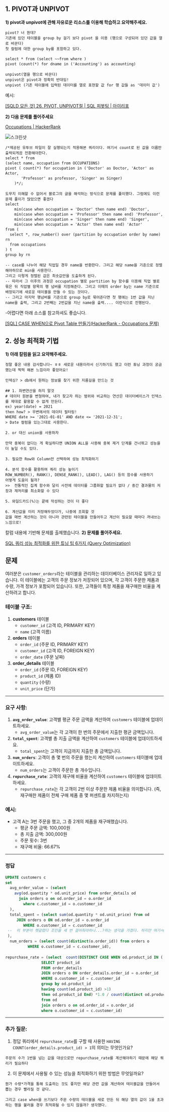 ## 1. PIVOT과 UNPIVOT

**1) pivot과 unpivot에 관해 자유로운 리소스를 이용해 학습하고 요약해주세요.**

```
pivot? 너 뭔데?
기존에 있던 테이블을 group by 걸기 보다 pivot 을 이용 (행으로 구성되어 있던 값을 열로 바꾼다)
첫 컬럼에 대한 group by를 포함하고 있다.

select * from (select ~~from where )
pivot (count(*) for dname in ('Accounting') as accounting)

unpivot(열을 행으로 바꾼다)
unpivot은 pivot과 정확히 반대임!
unpivot (기존 테이블에 입력된 데이터를 열로 표현할 값 for 행 값들 as '데이터 값')

```

예시:

[[SQLD 모든 것] 26. PIVOT, UNPIVOT절 | SQL 피봇팅 | 아이리포](https://www.youtube.com/watch?v=FINRIH6Bmq0)

**2) 다음 문제를 풀어주세요**

[Occupations | HackerRank](https://www.hackerrank.com/challenges/occupations/problem)

![스크린샷](./스크린샷/스크린샷%202024-12-03%20오후%209.53.07.png)

```
/*제공된 유투브 파일이 잘 실행되는지 적용해본 쿼리이다. 여기서 count로 된 값을 이름만 출력되게끔 전환해야한다. 
select * from 
(select name, occupation from OCCUPATIONS)
pivot ( count(*) for occupation in ('Doctor' as Doctor, 'Actor' as Actor,
       'Professor' as professor, 'Singer' as Singer)
    )*/;

도무지 이해할 수 없어서 블로그의 글을 해석하는 방식으로 문제를 풀이했다. 그럼에도 이런 문제 풀이가 많았으면 좋겠다
select  
    min(case when occupation = 'Doctor' then name end) 'Doctor',
    min(case when occupation = 'Professor' then name end) 'Professor',
    min(case when occupation = 'Singer' then name end) 'Singer',
    min(case when occupation = 'Actor' then name end) 'Actor'
from (
  select *, row_number() over (partition by occupation order by name) rn
  from occupations
) t
group by rn

-- case를 나누어 해당 직업일 경우 name을 반환한다. 그리고 해당 name을 기준으로 정렬해야하므로 min을 사용한다. 
그리고 이렇게 정렬된 값은 최솟값만을 도출하게 된다.
-- 따라서 그 이후의 과정은 occupation 별로 partition by 함수를 이용해 직업 별로 묶은 뒤 직업별 항목의 행 넘버를 지정해준다. 그리고 이때의 order by는 name 기준으로 배정되기에 새로운 테이블을 만들 수 있는 것이다.  
-- 그리고 마지막 행넘버를 기준으로 group by로 묶어준다면 첫 행에는 1번 값을 지닌 name을 출력, 그리고 2번째는 2번값을 지닌 name을 출력.... 이런식으로 진행된다.  

```
-어렵다면 아래 소스를 참고하셔도 좋습니다.

[[SQL] CASE WHEN으로 Pivot Table 만들기(HackerRank - Occupations 문제)](https://techblog-history-younghunjo1.tistory.com/159)

## 2. 성능 최적화 기법

**1) 아래 칼럼을 읽고 요약해주세요.**

```
정말 좋은 내용 감사합니다~ ㅎㅎ 새로운 내용이라서 신기하기도 했고 이런 튜닝 과정이 궁금했는데 찍먹 해본 느낌이라 좋았어요!

인덱싱? > db에서 원하는 정보를 찾기 위한 지름길을 만드는 것

## 1. 좌변연산을 하지 말것 
# 데이터 원본을 변형하여, 내가 찾고자 하는 범위와 비교하는 연산은 데이터베이스가 인덱스를 제대로 활용할 수 없게 만든다. 
ex) year(date) = 2021
then how? > 우변에서의 데이터 필터링! 
WHERE date >= '2021-01-01' AND date <= '2021-12-31'; 
> Date 컬럼을 있는그대로 사용한다.

2. or 대신 union을 사용하자

만약 중복이 없다는 게 확실하다면 UNION ALL을 사용해 중복 제거 단계를 건너뛰고 성능을 더 높일 수도 있다. 

3. 필요한 Row와 Column만 선택하여 성능 최적화하기

4. 분석 함수를 활용하여 쿼리 성능 높이기
ROW_NUMBER(), RANK(), DENSE_RANK(), LEAD(), LAG() 등의 함수를 사용하기
어떻게 도움이 될까?
>>  전통적인 집계 함수와 달리 사전에 데이터를 그룹화할 필요가 없다 / 중간 결과물의 저장과 재처리를 최소화할 수 있다

5. 와일드카드(%)는 끝에 작성하는 것이 더 좋다

6. 계산값을 미리 저장해두었다가, 나중에 조회할 것
값을 매번 계산하는 것이 아니라 관련된 테이블을 만들어두고 계산이 필요할 때마다 꺼내쓰는 느낌으로!
```


칼럼 내용에 기반해 문제를 출제했습니다. 
**2) 문제를 풀어주세요.**

[SQL 쿼리 성능 최적화를 위한 튜닝 팁 6가지 (Query Optimization)](https://community.heartcount.io/ko/query-optimization-tips/)

## 문제

여러분은 `customer_orders`라는 테이블을 관리하는 데이터베이스 관리자로 일하고 있습니다. 이 테이블에는 고객의 주문 정보가 저장되어 있으며, 각 고객이 주문한 제품과 수량, 가격 정보가 포함되어 있습니다. 또한, 고객들이 특정 제품을 재구매한 비율을 계산하려고 합니다.

### 테이블 구조:

1. **customers** 테이블
    - `customer_id` (고객 ID, PRIMARY KEY)
    - `name` (고객 이름)
2. **orders** 테이블
    - `order_id` (주문 ID, PRIMARY KEY)
    - `customer_id` (고객 ID, FOREIGN KEY)
    - `order_date` (주문 날짜)
3. **order_details** 테이블
    - `order_id` (주문 ID, FOREIGN KEY)
    - `product_id` (제품 ID)
    - `quantity` (수량)
    - `unit_price` (단가)

---

### 요구 사항:

1. **`avg_order_value`**: 고객별 평균 주문 금액을 계산하여 `customers` 테이블에 업데이트하세요.
    - `avg_order_value`는 각 고객이 한 번의 주문에서 지출한 평균 금액입니다.
2. **`total_spent`**: 고객별 총 지출 금액을 계산하여 `customers` 테이블에 업데이트하세요.
    - `total_spent`는 고객이 지금까지 지출한 총 금액입니다.
3. **`num_orders`**: 고객이 총 몇 번의 주문을 했는지 계산하여 `customers` 테이블에 업데이트하세요.
    - `num_orders`는 고객이 주문한 총 개수입니다.
4. **`repurchase_rate`**: 고객의 재구매 비율을 계산하여 `customers` 테이블에 업데이트하세요.
    - `repurchase_rate`는 각 고객이 2번 이상 주문한 제품 비율을 의미합니다. (즉, 재구매한 제품이 전체 구매 제품 중 몇 퍼센트를 차지하는지)

### 예시:

- 고객 A는 3번 주문을 했고, 그 중 2개의 제품을 재구매했습니다.
    - 평균 주문 금액: 100,000원
    - 총 지출 금액: 300,000원
    - 주문 횟수: 3번
    - 재구매 비율: 66.67%

---

### 정답

```sql
UPDATE customers c
set 
  avg_order_value = (select 
    avg(od.quantity * od.unit_price) from order_details od
      join orders o on od.order_id = o.order_id
        where c.customer_id = o.customer_id       
  ),
  total_spent = (select sum(od.quantity * od.unit_price) from od
     JOIN orders o ON od.order_id = o.order_id
        WHERE o.customer_id = c.customer_id
 --  이 부분이 헷갈렸다 조인을 세 번 걸어줘야하나...?하는 생각을 가졌다. 하지만 여기서도 join을 걸어버리면 쿼리의 맨 위에 작성된 customer 테이블을 다시 참조해버리는 꼴이 되어버려 where를 사용해 묶는 것이 바람직해보인다.  
 ),
  num_orders = (select count(distinct(o.order_id)) from orders o 
          WHERE o.customer_id = c.customer_id), 

repurchase_rate = (select  count(DISTINCT CASE WHEN od.product_id IN (
                SELECT product_id
                FROM order_details
                JOIN orders o ON order_details.order_id = o.order_id
                WHERE o.customer_id = c.customer_id
                group by od.product_id 
                having count(od.product_id) >1)
                then od.product_id End) *1.0 / count(distinct od.product_id)
                from od 
                join orders o on od.order_id = o.order_id
                where o.customer_id = c.customer_id)


```

---

### 추가 질문:

1. 정답 쿼리에서 `repurchase_rate`를 구할 때 사용한 `HAVING COUNT(order_details.product_id) > 1`의 의미는 무엇인가요?

```
주문의 수가 1번을 넘는 값을 대상으로만 repurchase_rate를 계산해야하기 때문에 해당 쿼리가 필요하다
```

2. 이 문제에서 사용될 수 있는 성능을 최적화하기 위한 방법은 무엇일까요?
```
뭔가 수량*가격을 통해 도출하는 것도 좋지만 해당 관련 값을 계산하여 테이블값을 만들어서 뽑는 경우 빨라질 것 같다.

그리고 case when을 쓰기보다 주문 수량의 테이블을 새로 만든 뒤 해당 열의 값이 1을 초과하는 행을 불러올 경우 최적화될 수 있지 않을까? 생각했다. 

```